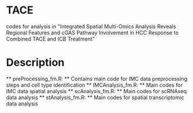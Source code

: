 # TACE
codes for  analysis in "Integrated Spatial Multi-Omics Analysis Reveals Regional Features and cGAS Pathway Involvement in HCC Response to Combined TACE and ICB Treatment"
# Description
** preProcessing_fm.R: ** Contains main code for IMC data preprocessing steps and cell type identification
** IMCAnalysis_fm.R: ** Main codes for IMC data spatial analysis
** scAnalysis_fm.R: ** Main codes for scRNAseq data analysis
** stAnalysis_fm.R: ** Main codes for spatial transcriptomic data analysis
